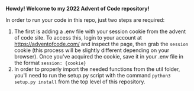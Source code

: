 <b>Howdy!  Welcome to my 2022 Advent of Code repository!</b>

In order to run your code in this repo, just two steps are required:

1. The first is adding a .env file with your session cookie from the advent of code site.  To access this, login to your account at https://adventofcode.com/ and inspect the page, then grab the `session` cookie (this process will be slightly different depending on your browser).  Once you've acquired the cookie, save it in your .env file in the format `session: {cookie}`
2. In order to properly import the needed functions from the util folder, you'll need to run the setup.py script with the command ```python3 setup.py install``` from the top level of this repository.